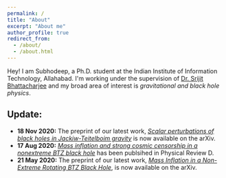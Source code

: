 ```yaml
---
permalink: /
title: "About"
excerpt: "About me"
author_profile: true
redirect_from: 
  - /about/
  - /about.html
---
```


Hey! I am Subhodeep, a Ph.D. student at the Indian Institute of Information Technology, Allahabad. I'm working under the supervision of [Dr. Srijit Bhattacharjee](http://profile.iiita.ac.in/srijit/) and my broad area of interest is *gravitational and black hole physics*. 

Update:
-------
- **18 Nov 2020:** The preprint of our latest work, [*Scalar perturbations of black holes in Jackiw-Teitelboim gravity*](https://arxiv.org/abs/2011.08179) is now available on the arXiv.
- **17 Aug 2020:** [*Mass inflation and strong cosmic censorship in a nonextreme BTZ black hole*](https://doi.org/10.1103/PhysRevD.102.044030) has been publsihed in Physical Review D.
- **21 May 2020:** The preprint of our latest work, [*Mass Inflation in a Non-Extreme Rotating BTZ Black Hole*](https://arxiv.org/abs/2005.09705), is now available on the arXiv.






